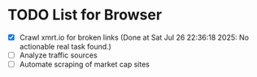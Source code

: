 # TODO List for Browser

- [x] Crawl xmrt.io for broken links  (Done at Sat Jul 26 22:36:18 2025: No actionable real task found.)
- [ ] Analyze traffic sources
- [ ] Automate scraping of market cap sites